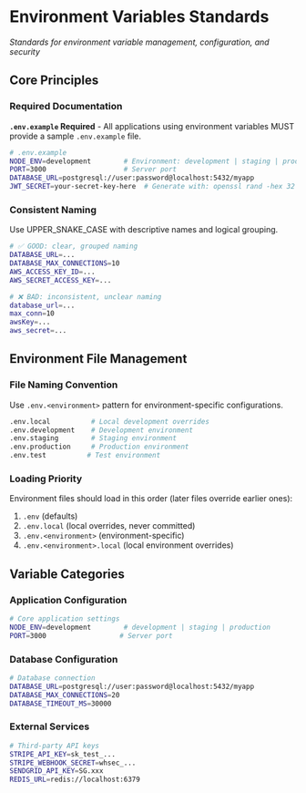 # Environment Variables Standards

_Standards for environment variable management, configuration, and security_

## Core Principles

### Required Documentation

**`.env.example` Required** - All applications using environment variables MUST provide a sample `.env.example` file.

```bash
# .env.example
NODE_ENV=development        # Environment: development | staging | production
PORT=3000                   # Server port
DATABASE_URL=postgresql://user:password@localhost:5432/myapp
JWT_SECRET=your-secret-key-here  # Generate with: openssl rand -hex 32
```

### Consistent Naming

Use UPPER_SNAKE_CASE with descriptive names and logical grouping.

```bash
# ✅ GOOD: clear, grouped naming
DATABASE_URL=...
DATABASE_MAX_CONNECTIONS=10
AWS_ACCESS_KEY_ID=...
AWS_SECRET_ACCESS_KEY=...

# ❌ BAD: inconsistent, unclear naming
database_url=...
max_conn=10
awsKey=...
aws_secret=...
```

## Environment File Management

### File Naming Convention

Use `.env.<environment>` pattern for environment-specific configurations.

```bash
.env.local          # Local development overrides
.env.development    # Development environment
.env.staging        # Staging environment
.env.production     # Production environment
.env.test          # Test environment
```

### Loading Priority

Environment files should load in this order (later files override earlier ones):

1. `.env` (defaults)
2. `.env.local` (local overrides, never committed)
3. `.env.<environment>` (environment-specific)
4. `.env.<environment>.local` (local environment overrides)

## Variable Categories

### Application Configuration

```bash
# Core application settings
NODE_ENV=development        # development | staging | production
PORT=3000                  # Server port
```

### Database Configuration

```bash
# Database connection
DATABASE_URL=postgresql://user:password@localhost:5432/myapp
DATABASE_MAX_CONNECTIONS=20
DATABASE_TIMEOUT_MS=30000
```

### External Services

```bash
# Third-party API keys
STRIPE_API_KEY=sk_test_...
STRIPE_WEBHOOK_SECRET=whsec_...
SENDGRID_API_KEY=SG.xxx
REDIS_URL=redis://localhost:6379
```
